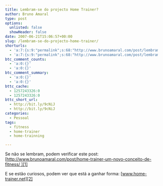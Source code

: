 ```yaml
---
title: Lembram-se do projecto Home Trainer?
author: Bruno Amaral
type: post
options:
  unlisted: false
  showHeader: false
date: 2007-06-21T15:06:57+00:00
slug: /lembram-se-do-projecto-home-trainer/
shorturls:
  - 'a:7:{s:9:"permalink";s:68:"http://www.brunoamaral.com/post/lembram-se-do-projecto-home-trainer/";s:7:"tinyurl";s:25:"http://tinyurl.com/depptk";s:4:"isgd";s:17:"http://is.gd/pI0T";s:5:"bitly";s:20:"http://bit.ly/2CHUCT";s:5:"snipr";s:22:"http://snipr.com/evgrl";s:5:"snurl";s:22:"http://snurl.com/evgrl";s:7:"snipurl";s:24:"http://snipurl.com/evgrl";}'
  - 'a:7:{s:9:"permalink";s:68:"http://www.brunoamaral.com/post/lembram-se-do-projecto-home-trainer/";s:7:"tinyurl";s:25:"http://tinyurl.com/depptk";s:4:"isgd";s:17:"http://is.gd/pI0T";s:5:"bitly";s:20:"http://bit.ly/2CHUCT";s:5:"snipr";s:22:"http://snipr.com/evgrl";s:5:"snurl";s:22:"http://snurl.com/evgrl";s:7:"snipurl";s:24:"http://snipurl.com/evgrl";}'
btc_comment_counts:
  - 'a:0:{}'
  - 'a:0:{}'
btc_comment_summary:
  - 'a:0:{}'
  - 'a:0:{}'
bttc_cache:
  - 1257243326:0
  - 1257243326:0
bttc_short_url:
  - http://bit.ly/9cNiJ
  - http://bit.ly/9cNiJ
categories:
  - Pessoal
tags:
  - fitness
  - home-trainer
  - home-trainning

---
```

Se não se lembram, podem verificar este post: [http://www.brunoamaral.com/post/home-trainer-um-novo-conceito-de-fitness/ ][1]

E se estão curiosos, podem ver que está a ganhar forma: [www.home-trainer.net][2]

 [1]: http://www.brunoamaral.com/post/home-trainer-um-novo-conceito-de-fitness/
 [2]: http://www.home-trainer.net "Home Trainer - Nuno Ferrão"